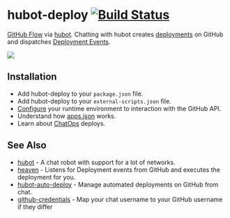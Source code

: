 # hubot-deploy [![Build Status](https://travis-ci.org/atmos/hubot-deploy.png?branch=master)](https://travis-ci.org/atmos/hubot-deploy)

[GitHub Flow][1] via [hubot][3]. Chatting with hubot creates [deployments][2] on GitHub and dispatches [Deployment Events][4].

![](https://f.cloud.github.com/assets/38/2331137/77036ef8-a444-11e3-97f6-68dab6975eeb.jpg)

## Installation

* Add hubot-deploy to your `package.json` file.
* Add hubot-deploy to your `external-scripts.json` file.
* [Configure](docs/configuration.md) your runtime environment to interaction with the GitHub API.
* Understand how [apps.json](docs/config-file.md) works.
* Learn about [ChatOps](docs/chatops.md) deploys.

## See Also

* [hubot](https://github.com/github/hubot) - A chat robot with support for a lot of networks.
* [heaven](https://github.com/atmos/heaven) - Listens for Deployment events from GitHub and executes the deployment for you.
* [hubot-auto-deploy](https://github.com/atmos/hubot-auto-deploy) - Manage automated deployments on GitHub from chat.
* [github-credentials](https://github.com/github/hubot-scripts/blob/master/src/scripts/github-credentials.coffee) - Map your chat username to your GitHub username if they differ

[1]: https://guides.github.com/overviews/flow/
[2]: https://developer.github.com/v3/repos/deployments/
[3]: https://hubot.github.com
[4]: https://developer.github.com/v3/activity/events/types/#deploymentevent
[5]: https://developer.github.com/v3/repos/deployments/
